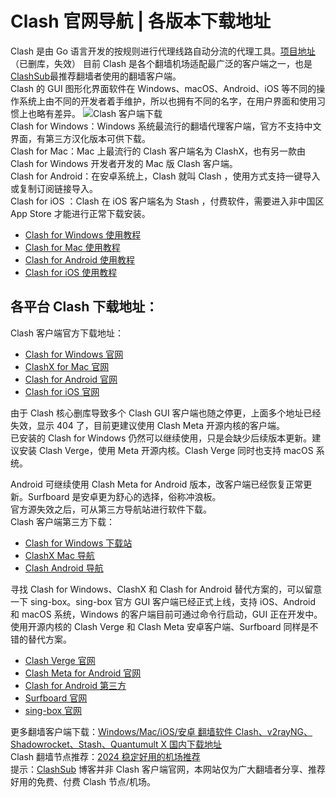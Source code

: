 # Clash 官网导航 | 各版本下载地址
Clash 是由 Go 语言开发的按规则进行代理线路自动分流的代理工具。[项目地址](https://github.com/Dreamacro/clash)  （已删库，失效）
目前 Clash 是各个翻墙机场适配最广泛的客户端之一，也是[ClashSub](https://clashsub.net/)最推荐翻墙者使用的翻墙客户端。  
 Clash 的 GUI 图形化界面软件在 Windows、macOS、Android、iOS 等不同的操作系统上由不同的开发者着手维护，所以也拥有不同的名字，在用户界面和使用习惯上也略有差异。 ![Clash 客户端下载](https://clashxiazai.com/wp-content/uploads/2022/06/Clash-客户端下载.png)  
Clash for Windows：Windows 系统最流行的翻墙代理客户端，官方不支持中文界面，有第三方汉化版本可供下载。  
Clash for Mac：Mac 上最流行的 Clash 客户端名为 ClashX，也有另一款由 Clash for Windows 开发者开发的 Mac 版 Clash 客户端。  
Clash for Android：在安卓系统上，Clash 就叫 Clash ，使用方式支持一键导入或复制订阅链接导入。  
Clash for iOS ：Clash 在 iOS 客户端名为 Stash ，付费软件，需要进入非中国区 App Store 才能进行正常下载安装。

- [Clash for Windows 使用教程](https://clashxiazai.com/clash-for-windows-tutorial/)
- [Clash for Mac 使用教程](https://clashxiazai.com/clash-for-mac-tutorial/)
- [Clash for Android 使用教程](https://clashxiazai.com/clash-for-android/)
- [Clash for iOS 使用教程](https://clashxiazai.com/clash-for-ios-tutorial/)

## 各平台 Clash 下载地址：

 Clash 客户端官方下载地址：
- [Clash for Windows 官网](https://github.com/Fndroid/clash_for_windows_pkg/releases)  
- [ClashX for Mac 官网](https://github.com/yichengchen/clashX/releases)  
- [Clash for Android 官网](https://github.com/Kr328/ClashForAndroid/releases)  
- [Clash for iOS 官网](https://apps.apple.com/app/stash/id1596063349)

由于 Clash 核心删库导致多个 Clash GUI 客户端也随之停更，上面多个地址已经失效，显示 404 了，目前更建议使用 Clash Meta 开源内核的客户端。  
已安装的 Clash for Windows 仍然可以继续使用，只是会缺少后续版本更新。建议安装 Clash Verge，使用 Meta 开源内核。Clash Verge 同时也支持 macOS 系统。  

Android 可继续使用 Clash Meta for Android 版本，改客户端已经恢复正常更新。Surfboard 是安卓更为舒心的选择，俗称冲浪板。    
官方源失效之后，可从第三方导航站进行软件下载。  
 Clash 客户端第三方下载：  
- [Clash for Windows 下载站](https://clashforwindows.me/)  
- [ClashX Mac 导航](https://clashmac.com/)  
- [Clash Android 导航](https://clashandroid.com/)   

寻找 Clash for Windows、ClashX 和 Clash for Android 替代方案的，可以留意一下 sing-box。sing-box 官方 GUI 客户端已经正式上线，支持 iOS、Android 和 macOS 系统，Windows 的客户端目前可通过命令行启动，GUI 正在开发中。
使用开源内核的 Clash Verge 和 Clash Meta 安卓客户端、Surfboard 同样是不错的替代方案。
- [Clash Verge 官网](https://clash-verge-rev.github.io/)  
- [Clash Meta for Android 官网](https://github.com/MetaCubeX/ClashMetaForAndroid/releases)  
- [Clash for Android 第三方](https://clashx.pro/clash-for-android-download/)  
- [Surfboard 官网](https://manual.getsurfboard.com/)
- [sing-box 官网](https://sing-box.sagernet.org/zh/clients/)

更多翻墙客户端下载：[Windows/Mac/iOS/安卓 翻墙软件 Clash、v2rayNG、Shadowrocket、Stash、Quantumult X 国内下载地址](https://clashsub.net/download/)  
Clash 翻墙节点推荐：[2024 稳定好用的机场推荐](https://clashsub.net/purchasing-subscribe/)   
提示：[ClashSub](https://clashsub.net/) 博客并非 Clash 客户端官网，本网站仅为广大翻墙者分享、推荐好用的免费、付费 Clash 节点/机场。
